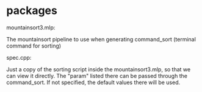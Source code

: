 # packages

mountainsort3.mlp:

The mountainsort pipeline to use when generating command_sort (terminal command for sorting)

spec.cpp:

Just a copy of the sorting script inside the mountainsort3.mlp, so that we can view it directly.
The "param" listed there can be passed through the command_sort.
If not specified, the default values there will be used.
